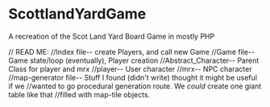 # ScottlandYardGame
A recreation of the Scot Land Yard Board Game in mostly PHP

// READ ME:
//Index file-- create Players, and call new Game
//Game file-- Game state/loop (eventually), Player creation
//Abstract_Character-- Parent Class for player and mrx
//player-- User character
//mrx-- NPC character
//map-generator file-- Stuff I found (didn't write) thought it might be useful if we
//wanted to go procedural generation route. We *could* create one giant table like that
//filled with map-tile objects.
